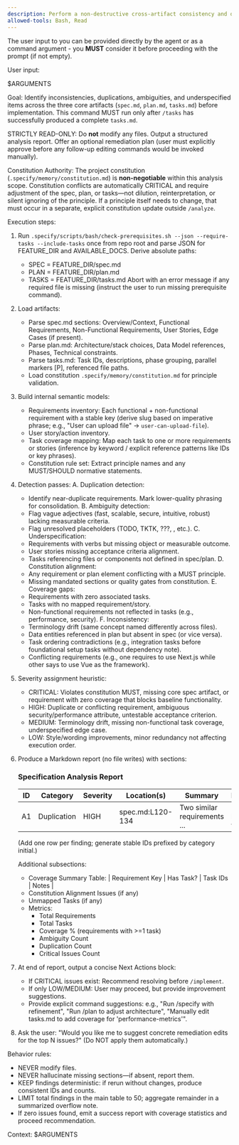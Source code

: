 ```yaml
---
description: Perform a non-destructive cross-artifact consistency and quality analysis across spec.md, plan.md, and tasks.md after task generation.
allowed-tools: Bash, Read
---
```


The user input to you can be provided directly by the agent or as a command argument - you **MUST** consider it before proceeding with the prompt (if not empty).

User input:

$ARGUMENTS

Goal: Identify inconsistencies, duplications, ambiguities, and underspecified items across the three core artifacts (`spec.md`, `plan.md`, `tasks.md`) before implementation. This command MUST run only after `/tasks` has successfully produced a complete `tasks.md`.

STRICTLY READ-ONLY: Do **not** modify any files. Output a structured analysis report. Offer an optional remediation plan (user must explicitly approve before any follow-up editing commands would be invoked manually).

Constitution Authority: The project constitution (`.specify/memory/constitution.md`) is **non-negotiable** within this analysis scope. Constitution conflicts are automatically CRITICAL and require adjustment of the spec, plan, or tasks—not dilution, reinterpretation, or silent ignoring of the principle. If a principle itself needs to change, that must occur in a separate, explicit constitution update outside `/analyze`.

Execution steps:

1. Run `.specify/scripts/bash/check-prerequisites.sh --json --require-tasks --include-tasks` once from repo root and parse JSON for FEATURE_DIR and AVAILABLE_DOCS. Derive absolute paths:
   - SPEC = FEATURE_DIR/spec.md
   - PLAN = FEATURE_DIR/plan.md
   - TASKS = FEATURE_DIR/tasks.md
   Abort with an error message if any required file is missing (instruct the user to run missing prerequisite command).

2. Load artifacts:
   - Parse spec.md sections: Overview/Context, Functional Requirements, Non-Functional Requirements, User Stories, Edge Cases (if present).
   - Parse plan.md: Architecture/stack choices, Data Model references, Phases, Technical constraints.
   - Parse tasks.md: Task IDs, descriptions, phase grouping, parallel markers [P], referenced file paths.
   - Load constitution `.specify/memory/constitution.md` for principle validation.

3. Build internal semantic models:
   - Requirements inventory: Each functional + non-functional requirement with a stable key (derive slug based on imperative phrase; e.g., "User can upload file" -> `user-can-upload-file`).
   - User story/action inventory.
   - Task coverage mapping: Map each task to one or more requirements or stories (inference by keyword / explicit reference patterns like IDs or key phrases).
   - Constitution rule set: Extract principle names and any MUST/SHOULD normative statements.

4. Detection passes:
   A. Duplication detection:
      - Identify near-duplicate requirements. Mark lower-quality phrasing for consolidation.
   B. Ambiguity detection:
      - Flag vague adjectives (fast, scalable, secure, intuitive, robust) lacking measurable criteria.
      - Flag unresolved placeholders (TODO, TKTK, ???, <placeholder>, etc.).
   C. Underspecification:
      - Requirements with verbs but missing object or measurable outcome.
      - User stories missing acceptance criteria alignment.
      - Tasks referencing files or components not defined in spec/plan.
   D. Constitution alignment:
      - Any requirement or plan element conflicting with a MUST principle.
      - Missing mandated sections or quality gates from constitution.
   E. Coverage gaps:
      - Requirements with zero associated tasks.
      - Tasks with no mapped requirement/story.
      - Non-functional requirements not reflected in tasks (e.g., performance, security).
   F. Inconsistency:
      - Terminology drift (same concept named differently across files).
      - Data entities referenced in plan but absent in spec (or vice versa).
      - Task ordering contradictions (e.g., integration tasks before foundational setup tasks without dependency note).
      - Conflicting requirements (e.g., one requires to use Next.js while other says to use Vue as the framework).

5. Severity assignment heuristic:
   - CRITICAL: Violates constitution MUST, missing core spec artifact, or requirement with zero coverage that blocks baseline functionality.
   - HIGH: Duplicate or conflicting requirement, ambiguous security/performance attribute, untestable acceptance criterion.
   - MEDIUM: Terminology drift, missing non-functional task coverage, underspecified edge case.
   - LOW: Style/wording improvements, minor redundancy not affecting execution order.

6. Produce a Markdown report (no file writes) with sections:

   ### Specification Analysis Report
   | ID | Category | Severity | Location(s) | Summary | Recommendation |
   |----|----------|----------|-------------|---------|----------------|
   | A1 | Duplication | HIGH | spec.md:L120-134 | Two similar requirements ... | Merge phrasing; keep clearer version |
   (Add one row per finding; generate stable IDs prefixed by category initial.)

   Additional subsections:
   - Coverage Summary Table:
     | Requirement Key | Has Task? | Task IDs | Notes |
   - Constitution Alignment Issues (if any)
   - Unmapped Tasks (if any)
   - Metrics:
     * Total Requirements
     * Total Tasks
     * Coverage % (requirements with >=1 task)
     * Ambiguity Count
     * Duplication Count
     * Critical Issues Count

7. At end of report, output a concise Next Actions block:
   - If CRITICAL issues exist: Recommend resolving before `/implement`.
   - If only LOW/MEDIUM: User may proceed, but provide improvement suggestions.
   - Provide explicit command suggestions: e.g., "Run /specify with refinement", "Run /plan to adjust architecture", "Manually edit tasks.md to add coverage for 'performance-metrics'".

8. Ask the user: "Would you like me to suggest concrete remediation edits for the top N issues?" (Do NOT apply them automatically.)

Behavior rules:
- NEVER modify files.
- NEVER hallucinate missing sections—if absent, report them.
- KEEP findings deterministic: if rerun without changes, produce consistent IDs and counts.
- LIMIT total findings in the main table to 50; aggregate remainder in a summarized overflow note.
- If zero issues found, emit a success report with coverage statistics and proceed recommendation.

Context: $ARGUMENTS
